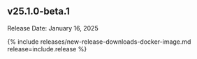 ## v25.1.0-beta.1

Release Date: January 16, 2025

{% include releases/new-release-downloads-docker-image.md release=include.release %}

